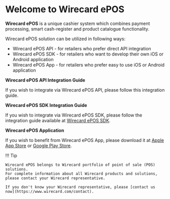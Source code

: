 # Welcome to Wirecard ePOS

**Wirecard ePOS** is a unique cashier system which combines payment processing, smart cash-register and product catalogue functionality.

Wirecard ePOS solution can be utilized in following ways:

- Wirecard ePOS API - for retailers who prefer direct API integration
- Wirecard ePOS SDK - for retailers who want to develop their own iOS or Android application
- Wirecard ePOS App - for retailers who prefer easy to use iOS or Android application

**Wirecard ePOS API Integration Guide**

If you wish to integrate via Wirecard ePOS API, please follow this integration guide.

**Wirecard ePOS SDK Integration Guide**

If you wish to integrate via Wirecard ePOS SDK, please follow the integration guide available at 
 [Wirecard ePOS SDK](https://wirecardmobileservices.github.io/Wirecard-ePOS-Developer/).

**Wirecard ePOS Application**

If you wish to benefit from Wirecard ePOS App, please download it at [Apple App Store](https://itunes.apple.com/us/app/wirecard-epos-mobile-checkout/id1314403081) 
or [Google Play Store](https://play.google.com/store/apps/details?id=de.wirecard.epos).

!!! Tip
    
    Wirecard ePOS belongs to Wirecard portfolio of point of sale (POS) solutions. 
    For complete information about all Wirecard products and solutions, please contact your Wirecard representative.
    
    If you don't know your Wirecard representative, please [contact us now](https://www.wirecard.com/contact).